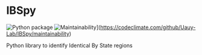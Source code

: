 # IBSpy

![Python package](https://github.com/Uauy-Lab/IBSpy/workflows/Python%20package/badge.svg)
![Maintainability](https://api.codeclimate.com/v1/badges/5a4b1b0e89f7f9f8c34c/maintainability)](https://codeclimate.com/github/Uauy-Lab/IBSpy/maintainability)

Python library to identify Identical By State regions
